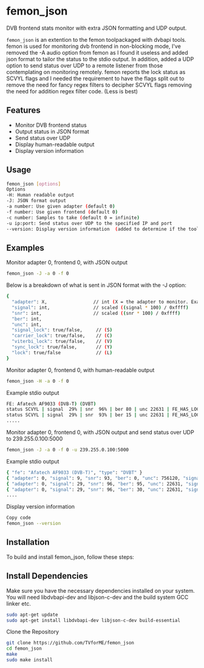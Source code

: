 # femon_json
DVB frontend stats monitor with extra JSON formatting and UDP output.

`femon_json` is an extention to the femon toolpackaged with dvbapi tools.
femon is used for monitoring dvb frontend in non-blocking mode, I've removed the -A audio option from femon as I found it useless and added json format to tailor the status to the stdio output. In addition, added a UDP option to send status over UDP to a remote listener from those contemplating on monitoring remotely. femon reports the lock status as SCVYL flags and I needed the requirement to have the flags split out to remove the need for fancy regex filters to decipher SCVYL flags removing the need for addition regex filter code. (Less is best)

## Features

- Monitor DVB frontend status
- Output status in JSON format
- Send status over UDP
- Display human-readable output
- Display version information

## Usage

```bash
femon_json [options]
Options
-H: Human readable output
-J: JSON format output
-a number: Use given adapter (default 0)
-f number: Use given frontend (default 0)
-c number: Samples to take (default 0 = infinite)
-u ip:port: Send status over UDP to the specified IP and port
--version: Display version information  (added to determine if the tool is available on the machine) Returns V1.0.0
```
## Examples
Monitor adapter 0, frontend 0, with JSON output

```bash
femon_json -J -a 0 -f 0
```
Below is a breakdown of what is sent in JSON format with the -J option:

```bash
{
  "adapter": X,                 // int (X = the adapter to monitor. Example adapter: 0)
  "signal": int,                // scaled ((signal * 100) / 0xffff)
  "snr": int,                   // scaled ((snr * 100) / 0xffff)
  "ber": int,
  "unc": int,
  "signal_lock": true/false,     // (S)
  "carrier_lock": true/false,    // (C)
  "viterbi_lock": true/false,    // (V)
  "sync_lock": true/false,       // (Y)
  "lock": true/false             // (L)
}
```
Monitor adapter 0, frontend 0, with human-readable output
```bash
femon_json -H -a 0 -f 0
```
Example stdio output

```bash
FE: Afatech AF9033 (DVB-T) (DVBT)
status SCVYL | signal  29% | snr  96% | ber 80 | unc 22631 | FE_HAS_LOCK
status SCVYL | signal  29% | snr  93% | ber 15 | unc 22631 | FE_HAS_LOCK
.....
```

Monitor adapter 0, frontend 0, with JSON output and send status over UDP to 239.255.0.100:5000

```bash
femon_json -J -a 0 -f 0 -u 239.255.0.100:5000
```
Example stdio output

```bash
{ "fe": "Afatech AF9033 (DVB-T)", "type": "DVBT" }
{ "adapter": 0, "signal": 9, "snr": 93, "ber": 0, "unc": 756120, "signal_lock": true, "carrier_lock": true, "viterbi_lock": true, "sync_lock": true, "lock": true }
{ "adapter": 0, "signal": 29, "snr": 96, "ber": 95, "unc": 22631, "signal_lock": true, "carrier_lock": true, "viterbi_lock": true, "sync_lock": true, "lock": true }
{ "adapter": 0, "signal": 29, "snr": 96, "ber": 30, "unc": 22631, "signal_lock": true, "carrier_lock": true, "viterbi_lock": true, "sync_lock": true, "lock": true }
....
```
Display version information
```bash
Copy code
femon_json --version
```
## Installation
To build and install femon_json, follow these steps:

## Install Dependencies
Make sure you have the necessary dependencies installed on your system. 
You will need libdvbapi-dev and libjson-c-dev and the build system GCC linker etc.

```bash
sudo apt-get update
sudo apt-get install libdvbapi-dev libjson-c-dev build-essential
```

Clone the Repository
``` bash
git clone https://github.com/TVforME/femon_json
cd femon_json
make
sudo make install
```
